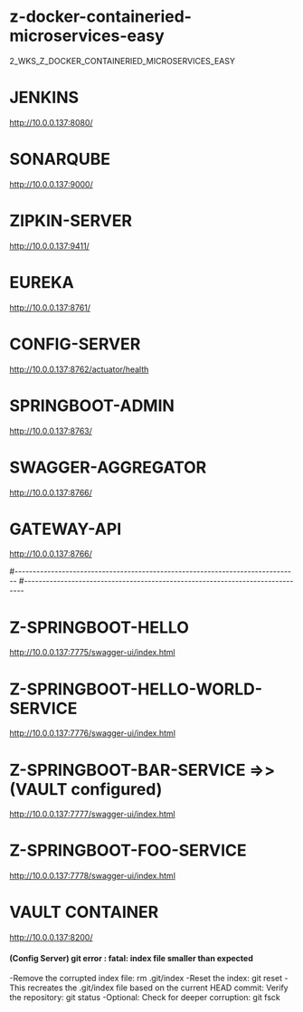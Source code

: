# z-docker-containeried-microservices-easy
2_WKS_Z_DOCKER_CONTAINERIED_MICROSERVICES_EASY

# JENKINS
http://10.0.0.137:8080/

# SONARQUBE
http://10.0.0.137:9000/

# ZIPKIN-SERVER
http://10.0.0.137:9411/

# EUREKA
http://10.0.0.137:8761/

# CONFIG-SERVER
http://10.0.0.137:8762/actuator/health

# SPRINGBOOT-ADMIN
http://10.0.0.137:8763/

# SWAGGER-AGGREGATOR
http://10.0.0.137:8766/

# GATEWAY-API
http://10.0.0.137:8766/

#------------------------------------------------------------------------------
#------------------------------------------------------------------------------

# Z-SPRINGBOOT-HELLO
http://10.0.0.137:7775/swagger-ui/index.html

# Z-SPRINGBOOT-HELLO-WORLD-SERVICE
http://10.0.0.137:7776/swagger-ui/index.html

# Z-SPRINGBOOT-BAR-SERVICE =>> (VAULT configured)
http://10.0.0.137:7777/swagger-ui/index.html

# Z-SPRINGBOOT-FOO-SERVICE
http://10.0.0.137:7778/swagger-ui/index.html

# VAULT CONTAINER
http://10.0.0.137:8200/


#### (Config Server) git error : fatal: index file smaller than expected
-Remove the corrupted index file:
	rm .git/index
-Reset the index:
	git reset
-This recreates the .git/index file based on the current HEAD commit: Verify the repository:
	git status
-Optional: Check for deeper corruption:
	git fsck



